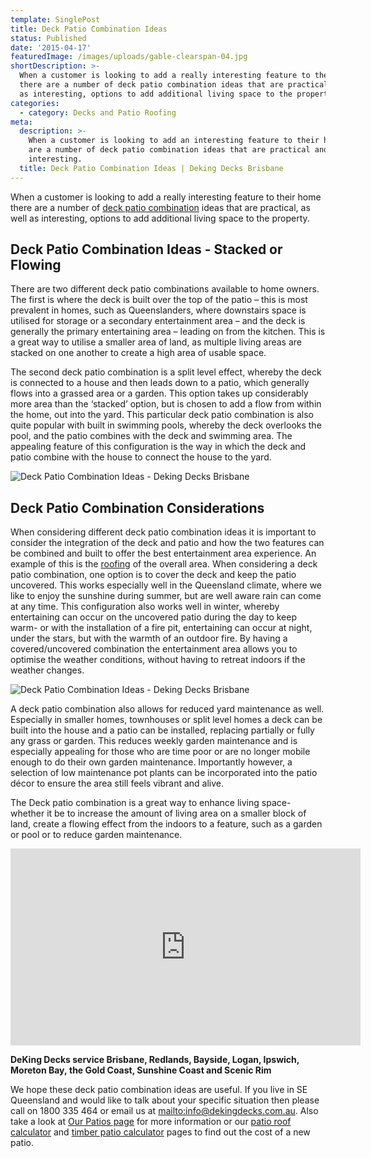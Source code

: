```yaml
---
template: SinglePost
title: Deck Patio Combination Ideas
status: Published
date: '2015-04-17'
featuredImage: /images/uploads/gable-clearspan-04.jpg
shortDescription: >-
  When a customer is looking to add a really interesting feature to their home
  there are a number of deck patio combination ideas that are practical, as well
  as interesting, options to add additional living space to the property.
categories:
  - category: Decks and Patio Roofing
meta:
  description: >-
    When a customer is looking to add an interesting feature to their home there
    are a number of deck patio combination ideas that are practical and
    interesting.
  title: Deck Patio Combination Ideas | Deking Decks Brisbane
---
```

When a customer is looking to add a really interesting feature to their home there are a number of [deck patio combination](https://www.dekingdecks.com.au/decks-and-patio-roofing/) ideas that are practical, as well as interesting, options to add additional living space to the property.

## Deck Patio Combination Ideas - Stacked or Flowing

There are two different deck patio combinations available to home owners. The first is where the deck is built over the top of the patio – this is most prevalent in homes, such as Queenslanders, where downstairs space is utilised for storage or a secondary entertainment area – and the deck is generally the primary entertaining area – leading on from the kitchen. This is a great way to utilise a smaller area of land, as multiple living areas are stacked on one another to create a high area of usable space.

The second deck patio combination is a split level effect, whereby the deck is connected to a house and then leads down to a patio, which generally flows into a grassed area or a garden. This option takes up considerably more area than the ‘stacked’ option, but is chosen to add a flow from within the home, out into the yard. This particular deck patio combination is also quite popular with built in swimming pools, whereby the deck overlooks the pool, and the patio combines with the deck and swimming area. The appealing feature of this configuration is the way in which the deck and patio combine with the house to connect the house to the yard.

![Deck Patio Combination Ideas - Deking Decks Brisbane](/images/uploads/deck-patio-combination-ideas-deking-decks-brisbane.jpeg)

## Deck Patio Combination Considerations

When considering different deck patio combination ideas it is important to consider the integration of the deck and patio and how the two features can be combined and built to offer the best entertainment area experience. An example of this is the [roofing](https://www.dekingdecks.com.au/patio-roofing/) of the overall area. When considering a deck patio combination, one option is to cover the deck and keep the patio uncovered. This works especially well in the Queensland climate, where we like to enjoy the sunshine during summer, but are well aware rain can come at any time. This configuration also works well in winter, whereby entertaining can occur on the uncovered patio during the day to keep warm- or with the installation of a fire pit, entertaining can occur at night, under the stars, but with the warmth of an outdoor fire. By having a covered/uncovered combination the entertainment area allows you to optimise the weather conditions, without having to retreat indoors if the weather changes.

![Deck Patio Combination Ideas - Deking Decks Brisbane](/images/uploads/deking-decks-brisbane-deck-patio-combination-ideas.jpg)

A deck patio combination also allows for reduced yard maintenance as well. Especially in smaller homes, townhouses or split level homes a deck can be built into the house and a patio can be installed, replacing partially or fully any grass or garden. This reduces weekly garden maintenance and is especially appealing for those who are time poor or are no longer mobile enough to do their own garden maintenance. Importantly however, a selection of low maintenance pot plants can be incorporated into the patio décor to ensure the area still feels vibrant and alive.

The Deck patio combination is a great way to enhance living space- whether it be to increase the amount of living area on a smaller block of land, create a flowing effect from the indoors to a feature, such as a garden or pool or to reduce garden maintenance.

<iframe src="https://www.youtube.com/embed/FTnnj4QX4pg?rel=0" width="560" height="315" frameborder="0" allowfullscreen="allowfullscreen"></iframe>

**DeKing Decks service Brisbane, Redlands, Bayside, Logan, Ipswich, Moreton Bay, the Gold Coast, Sunshine Coast and Scenic Rim**

We hope these deck patio combination ideas are useful. If you live in SE Queensland and would like to talk about your specific situation then please call on 1800 335 464 or email us at <mailto:info@dekingdecks.com.au>. Also take a look at [Our Patios page](https://www.dekingdecks.com.au/patio-builders-brisbane/) for more information or our [patio roof calculator](https://www.dekingdecks.com.au/patio-calculator/) and [timber patio calculator](https://www.dekingdecks.com.au/decking-calculator/) pages to find out the cost of a new patio.
